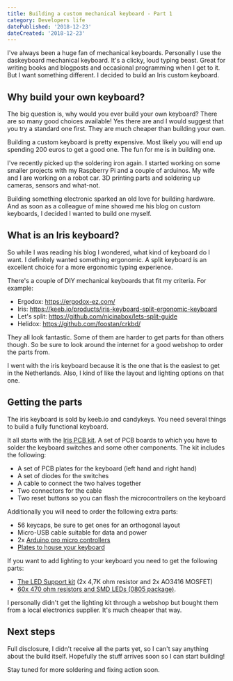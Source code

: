 ```yaml
---
title: Building a custom mechanical keyboard - Part 1
category: Developers life
datePublished: '2018-12-23'
dateCreated: '2018-12-23'
---
```

<p>I've always been a huge fan of mechanical keyboards. Personally I use the daskeyboard mechanical keyboard. It's a clicky, loud typing beast. Great for writing books and blogposts and occasional programming when I get to it. But I want something different. I decided to build an Iris custom keyboard.</p><h2 id="why-build-your-own-keyboard">Why build your own keyboard?</h2><p>The big question is, why would you ever build your own keyboard? There are so many good choices available! Yes there are and I would suggest that you try a standard one first. They are much cheaper than building your own.</p><p>Building a custom keyboard is pretty expensive. Most likely you will end up spending 200 euros to get a good one. The fun for me is in building one. </p><p>I've recently picked up the soldering iron again. I started working on some smaller projects with my Raspberry Pi and a couple of arduinos. My wife and I are working on a robot car. 3D printing parts and soldering up cameras, sensors and what-not.</p><p>Building something electronic sparked an old love for building hardware. And as soon as a colleague of mine showed me his blog on custom keyboards, I decided I wanted to build one myself.</p><h2 id="what-is-an-iris-keyboard">What is an Iris keyboard?</h2><p>So while I was reading his blog I wondered, what kind of keyboard do I want. I definitely wanted something ergonomic. A split keyboard is an excellent choice for a more ergonomic typing experience.</p><p>There's a couple of DIY mechanical keyboards that fit my criteria. For example:</p><ul><li>Ergodox: <a href="https://ergodox-ez.com/">https://ergodox-ez.com/</a></li><li>Iris: <a href="https://keeb.io/products/iris-keyboard-split-ergonomic-keyboard">https://keeb.io/products/iris-keyboard-split-ergonomic-keyboard</a></li><li>Let's split: <a href="https://github.com/nicinabox/lets-split-guide">https://github.com/nicinabox/lets-split-guide</a></li><li>Helidox: <a href="https://github.com/foostan/crkbd/">https://github.com/foostan/crkbd/</a></li></ul><p>They all look fantastic. Some of them are harder to get parts for than others though. So be sure to look around the internet for a good webshop to order the parts from.</p><p>I went with the iris keyboard because it is the one that is the easiest to get in the Netherlands. Also, I kind of like the layout and lighting options on that one.</p><h2 id="getting-the-parts">Getting the parts</h2><p>The iris keyboard is sold by keeb.io and candykeys. You need several things to build a fully functional keyboard. </p><p>It all starts with the <a href="https://keeb.io/products/iris-keyboard-split-ergonomic-keyboard?variant=8034004860958">Iris PCB kit</a>. A set of PCB boards to which you have to solder the keyboard switches and some other components. The kit includes the following:</p><ul><li>A set of PCB plates for the keyboard (left hand and right hand)</li><li>A set of diodes for the switches </li><li>A cable to connect the two halves together</li><li>Two connectors for the cable</li><li>Two reset buttons so you can flash the microcontrollers on the keyboard</li></ul><p>Additionally you will need to order the following extra parts:</p><ul><li>56 keycaps, be sure to get ones for an orthogonal layout</li><li>Micro-USB cable suitable for data and power</li><li>2x <a href="https://candykeys.com/product/pro-micro-5v-16mhz">Arduino pro micro controllers</a></li><li><a href="https://keeb.io/products/iris-keyboard-case-plates?variant=15461422006366">Plates to house your keyboard</a></li></ul><p>If you want to add lighting to your keyboard you need to get the following parts:</p><ul><li><a href="https://keeb.io/products/led-support-components-add-on?variant=8112255107178">The LED Support kit</a> (2x 4,7K ohm resistor and 2x AO3416 MOSFET)</li><li><a href="https://keeb.io/products/resistors?variant=6794645176350">60x 470 ohm resistors and SMD LEDs (0805 package)</a>.</li></ul><p>I personally didn't get the lighting kit through a webshop but bought them from a local electronics supplier. It's much cheaper that way.</p><h2 id="next-steps">Next steps</h2><p>Full disclosure, I didn't receive all the parts yet, so I can't say anything about the build itself. Hopefully the stuff arrives soon so I can start building!</p><p>Stay tuned for more soldering and fixing action soon.</p>
